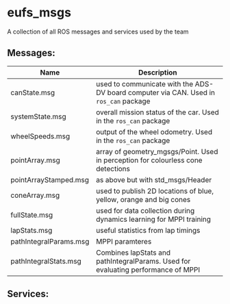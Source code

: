 # eufs_msgs
A collection of all ROS messages and services used by the team

## Messages:
| Name | Description |
| ---- | ---- |
| canState.msg | used to communicate with the ADS-DV board computer via CAN. Used in `ros_can` package |
| systemState.msg | overall mission status of the car. Used in the `ros_can` package |
| wheelSpeeds.msg | output of the wheel odometry. Used in the `ros_can` package |
| pointArray.msg | array of geometry_mgsgs/Point. Used in perception for colourless cone detections |
| pointArrayStamped.msg | as above but with std_msgs/Header |
| coneArray.msg | used to publish 2D locations of blue, yellow, orange and big cones |
| fullState.msg | used for data collection during dynamics learning for MPPI training |
| lapStats.msg | useful statistics from lap timings |
| pathIntegralParams.msg | MPPI paramteres |
| pathIntegralStats.msg |Combines lapStats and pathIntegralParams. Used for evaluating performance of MPPI |

## Services:

